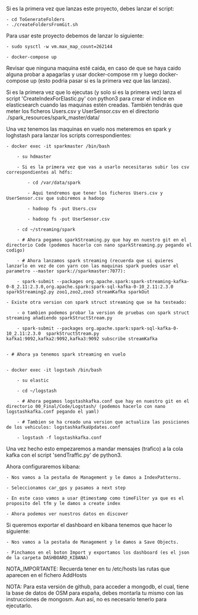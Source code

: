 Si es la primera vez que lanzas este proyecto, debes lanzar el script:

	- cd ToGenerateFolders
	- ./createFoldersFromGit.sh 

Para usar este proyecto debemos de lanzar lo siguiente:

	- sudo sysctl -w vm.max_map_count=262144

	- docker-compose up


Revisar que ninguna maquina esté caida, en caso de que se haya caido alguna probar a apagarlas y usar docker-compose rm y luego docker-compose up (esto podria pasar si es la primera vez que las lanzas).

Si es la primera vez que lo ejecutas (y solo si es la primera vez) lanza el script 'CreateIndexForElastic.py' con python3 para crear el indice en elasticsearch cuando las maquinas estén creadas. También tendrás que meter los ficheros Users.csv y UserSensor.csv en el directorio ./spark_resources/spark_master/data/

Una vez tenemos las maquinas en vuelo nos meteremos en spark y loghstash para lanzar los scripts correspondientes:
	
	- docker exec -it sparkmaster /bin/bash
		
		- su hdmaster

		- Si es la primera vez que vas a usarlo necesitaras subir los csv correspondientes al hdfs:

			- cd /var/data/spark

			- Aqui tendremos que tener los ficheros Users.csv y UserSensor.csv que subiremos a hadoop

			- hadoop fs -put Users.csv

			- hadoop fs -put UserSensor.csv

		- cd ~/streaming/spark

		- # Ahora pegamos sparkStreaming.py que hay en nuestro git en el directorio Code (podemos hacerlo con nano sparkStreaming.py pegando el codigo)

		- # Ahora lanzamos spark streaming (recuerda que si quieres lanzarlo en vez de con yarn con las maquinas spark puedes usar el parametro --master spark://sparkmaster:7077):

		- spark-submit --packages org.apache.spark:spark-streaming-kafka-0-8_2.11:2.3.0,org.apache.spark:spark-sql-kafka-0-10_2.11:2.3.0  sparkStreaming2.py zoo1,zoo2,zoo3 streamKafka sparkOut

	- Existe otra version con spark struct streaming que se ha testeado:

		- o tambien podemos probar la version de pruebas con spark struct streaming añadiendo sparkStructStream.py

		- spark-submit --packages org.apache.spark:spark-sql-kafka-0-10_2.11:2.3.0  sparkStructStream.py kafka1:9092,kafka2:9092,kafka3:9092 subscribe streamKafka 

	
	- # Ahora ya tenemos spark streaming en vuelo 

	
	- docker exec -it logstash /bin/bash
		
		- su elastic

		- cd ~/logstash

		- # Ahora pegamos logstashkafka.conf que hay en nuestro git en el directorio 00_Final/Code/Logstash/ (podemos hacerlo con nano logstashkafka.conf pegando el yaml)

		- # Tambien se ha creado una version que actualiza las posiciones de los vehiculos: logstashkafkaUpdates.conf

		- logstash -f logstashkafka.conf

Una vez hecho esto empezaremos a mandar mensajes (trafico) a la cola kafka con el script 'sendTraffic.py' de python3.

Ahora configuraremos kibana:

	- Nos vamos a la pestaña de Management y le damos a IndexPatterns.

	- Seleccionamos car_gps y pasamos a next step

	- En este caso vamos a usar @timestamp como timeFilter ya que es el proposito del tfm y le damos a create index

	- Ahora podemos ver nuestros datos en discover

Si queremos exportar el dashboard en kibana tenemos que hacer lo siguiente:

	- Nos vamos a la pestaña de Management y le damos a Save Objects.
	
	- Pinchamos en el boton Import y exportamos los dashboard (es el json de la carpeta DASHBOARD_KIBANA)
 


NOTA_IMPORTANTE: Recuerda tener en tu /etc/hosts las rutas que aparecen en el fichero AddHosts

NOTA: Para esta versión de github, para acceder a mongodb, el cual, tiene la base de datos de OSM para españa, debes montarla tu mismo con las instrucciones de mongosm. Aun así, no es necesario tenerlo para ejecutarlo.